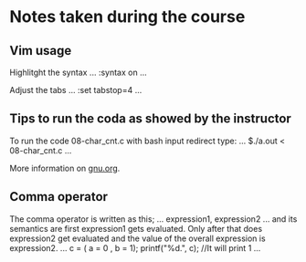 # Notes taken during the course

## Vim usage

Highlitght the syntax
...
    :syntax on
...

Adjust the tabs
...
    :set tabstop=4
...

## Tips to run the coda as showed by the instructor

To run the code 08-char_cnt.c with bash input redirect type:
...
    $./a.out < 08-char_cnt.c
...

More information on [gnu.org](https://www.gnu.org/software/bash/manual/html_node/Redirections.html).

## Comma operator
The comma operator is written as this;
...
    expression1, expression2
...
and its semantics are first expression1 gets evaluated. Only after that does expression2 get evaluated and the value of the overall expression is expression2.
...
    c = ( a = 0 , b = 1);
    printf("%d.", c);     //It will print 1
...